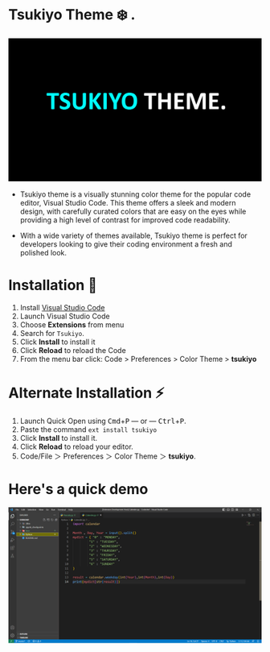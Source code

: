 # Tsukiyo Theme ❄️ . 

![Banner](/images/banner.png)


*  Tsukiyo theme is a visually stunning color theme for the popular code editor, Visual Studio Code. This theme offers a sleek and modern design, with carefully curated colors that are easy on the eyes while providing a high level of contrast for improved code readability.

*  With a wide variety of themes available, Tsukiyo theme is perfect for developers looking to give their coding environment a fresh and polished look. 
  
# Installation 🚀

1.  Install [Visual Studio Code](https://code.visualstudio.com/)
2.  Launch Visual Studio Code
3.  Choose **Extensions** from menu
4.  Search for `Tsukiyo`.
5.  Click **Install** to install it
6.  Click **Reload** to reload the Code
7.  From the menu bar click: Code > Preferences > Color Theme > **tsukiyo**

# Alternate Installation ⚡

1.  Launch Quick Open using <kbd>Cmd</kbd>+<kbd>P</kbd> — or — <kbd>Ctrl</kbd>+<kbd>P</kbd>.
2.  Paste the command `ext install tsukiyo`
3.  Click **Install** to install it.
4.  Click **Reload** to reload your editor.
5.  Code/File ＞ Preferences ＞ Color Theme ＞ **tsukiyo**.  
  
# Here's a quick demo

![image](/images/image.PNG)